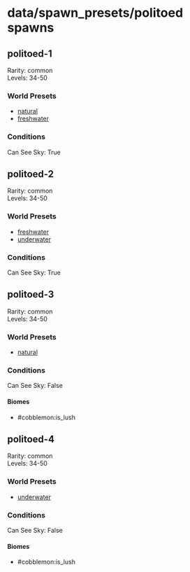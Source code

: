 # data/spawn_presets/politoed spawns  
  
## politoed-1  
Rarity: common  
Levels: 34-50  
  
### World Presets  
* [natural](/data/spawn_data/natural.md)  
* [freshwater](/data/spawn_data/freshwater.md)  
  
### Conditions  
Can See Sky: True  
  
## politoed-2  
Rarity: common  
Levels: 34-50  
  
### World Presets  
* [freshwater](/data/spawn_data/freshwater.md)  
* [underwater](/data/spawn_data/underwater.md)  
  
### Conditions  
Can See Sky: True  
  
## politoed-3  
Rarity: common  
Levels: 34-50  
  
### World Presets  
* [natural](/data/spawn_data/natural.md)  
  
### Conditions  
Can See Sky: False  
  
#### Biomes  
  * #cobblemon:is_lush
  
  
## politoed-4  
Rarity: common  
Levels: 34-50  
  
### World Presets  
* [underwater](/data/spawn_data/underwater.md)  
  
### Conditions  
Can See Sky: False  
  
#### Biomes  
  * #cobblemon:is_lush
  
